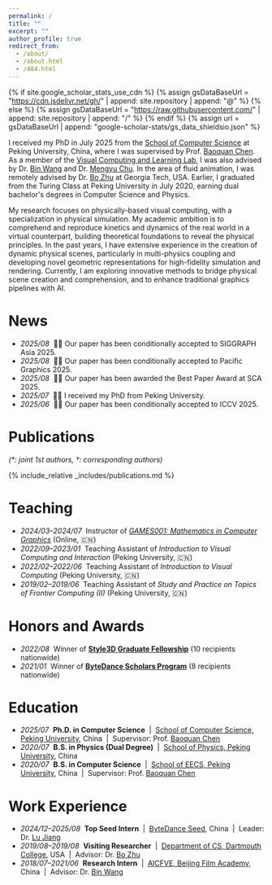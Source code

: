 ```yaml
---
permalink: /
title: ""
excerpt: ""
author_profile: true
redirect_from: 
  - /about/
  - /about.html
  - /404.html
---
```


{% if site.google_scholar_stats_use_cdn %}
{% assign gsDataBaseUrl = "https://cdn.jsdelivr.net/gh/" | append: site.repository | append: "@" %}
{% else %}
{% assign gsDataBaseUrl = "https://raw.githubusercontent.com/" | append: site.repository | append: "/" %}
{% endif %}
{% assign url = gsDataBaseUrl | append: "google-scholar-stats/gs_data_shieldsio.json" %}

<span class='anchor' id='about-me'></span>

I received my PhD in July 2025 from the [School of Computer Science](http://cs.pku.edu.cn/) at Peking University, China, where I was supervised by Prof. [Baoquan Chen](https://baoquanchen.info/). As a member of the [Visual Computing and Learning Lab](https://vcl.pku.edu.cn/), I was also advised by Dr. [Bin Wang](https://binwangbfa.github.io/) and Dr. [Mengyu Chu](https://rachelcmy.github.io/). In the area of fluid animation, I was remotely advised by Dr. [Bo Zhu](https://faculty.cc.gatech.edu/~bozhu/) at Georgia Tech, USA. Earlier, I graduated from the Turing Class at Peking University in July 2020, earning dual bachelor's degrees in Computer Science and Physics.

My research focuses on physically-based visual computing, with a specialization in physical simulation. My academic ambition is to comprehend and reproduce kinetics and dynamics of the real world in a virtual counterpart, building theoretical foundations to reveal the physical principles. In the past years, I have extensive experience in the creation of dynamic physical scenes, particularly in multi-physics coupling and developing novel geometric representations for high-fidelity simulation and rendering. Currently, I am exploring innovative methods to bridge physical scene creation and comprehension, and to enhance traditional graphics pipelines with AI.


# News
- *2025/08* &nbsp;🎉🎉 Our paper has been conditionally accepted to SIGGRAPH Asia 2025.
- *2025/08* &nbsp;🎉🎉 Our paper has been conditionally accepted to Pacific Graphics 2025.
- *2025/08* &nbsp;🎉🎉 Our paper has been awarded the Best Paper Award at SCA 2025.
- *2025/07* &nbsp;🎉🎉 I received my PhD from Peking University.
- *2025/06* &nbsp;🎉🎉 Our paper has been conditionally accepted to ICCV 2025.

# Publications

*(\*: joint 1st authors, †: corresponding authors)*

{% include_relative _includes/publications.md %}

# Teaching
- *2024/03–2024/07* &nbsp;Instructor of [*GAMES001: Mathematics in Computer Graphics*](https://games-cn.org/games001/) (Online, 🇨🇳)
- *2022/09–2023/01* &nbsp;Teaching Assistant of *Introduction to Visual Computing and Interaction* (Peking University, 🇨🇳)
- *2022/02–2022/06* &nbsp;Teaching Assistant of *Introduction to Visual Computing* (Peking University, 🇨🇳)
- *2019/02–2019/06* &nbsp;Teaching Assistant of *Study and Practice on Topics of Frontier Computing (II)* (Peking University, 🇨🇳)

# Honors and Awards
- *2022/08* &nbsp;Winner of [**Style3D Graduate Fellowship**](https://home.style3d.com/about/fellowshipprogram) (10 recipients nationwide)
- *2021/01* &nbsp;Winner of [**ByteDance Scholars Program**](https://ur.bytedance.com/scholarship) (8 recipients nationwide)

# Education
- *2025/07* &nbsp;**Ph.D. in Computer Science** &nbsp;\|&nbsp; [School of Computer Science, Peking University](https://cs.pku.edu.cn/), China &nbsp;\|&nbsp; Supervisor: Prof. [Baoquan Chen](https://cfcs.pku.edu.cn/baoquan/)
- *2020/07* &nbsp;**B.S. in Physics (Dual Degree)** &nbsp;\|&nbsp; [School of Physics, Peking University](https://www.phy.pku.edu.cn/), China
- *2020/07* &nbsp;**B.S. in Computer Science** &nbsp;\|&nbsp; [School of EECS, Peking University](https://eecs.pku.edu.cn/), China &nbsp;\|&nbsp; Supervisor: Prof. [Baoquan Chen](https://cfcs.pku.edu.cn/baoquan/)

# Work Experience
- *2024/12–2025/08* &nbsp;**Top Seed Intern** &nbsp;\|&nbsp; [ByteDance Seed](https://seed.bytedance.com/), China &nbsp;\|&nbsp; Leader: Dr. [Lu Jiang](http://www.lujiang.info/)
- *2019/08–2019/08* &nbsp;**Visiting Researcher** &nbsp;\|&nbsp; [Department of CS, Dartmouth College](https://web.cs.dartmouth.edu/), USA &nbsp;\|&nbsp; Advisor: Dr. [Bo Zhu](https://cs.dartmouth.edu/~bozhu/)
- *2018/07–2021/06* &nbsp;**Research Intern** &nbsp;\|&nbsp; [AICFVE, Beijing Film Academy](https://fve.bfa.edu.cn/), China &nbsp;\|&nbsp; Advisor: Dr. [Bin Wang](https://binwangbfa.github.io/)

